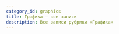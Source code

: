 ```yaml
---
category_id: graphics
title: Графика — все записи
description: Все записи рубрики «Графика»
---
```

